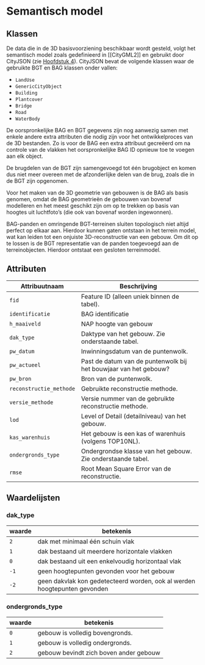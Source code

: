 # Semantisch model

## Klassen
De data die in de 3D basisvoorziening beschikbaar wordt gesteld, volgt het semantisch model zoals gedefinieerd in [[CityGML2]] en gebruikt door CityJSON (zie [Hoofdstuk 4](#formaat)). CityJSON bevat de volgende klassen waar de gebruikte BGT en BAG klassen onder vallen:

- `LandUse`
- `GenericCityObject`
- `Building`
- `Plantcover`
- `Bridge`
- `Road`
- `WaterBody`

De oorspronkelijke BAG en BGT gegevens zijn nog aanwezig samen met enkele andere extra attributen die nodig zijn voor het ontwikkelproces van de 3D bestanden. Zo is voor de BAG een extra attribuut gecreëerd om na controle van de vlakken het oorspronkelijke BAG ID opnieuw toe te voegen aan elk object. 

De brugdelen van de BGT zijn samengevoegd tot één brugobject en komen dus niet meer overeen met de afzonderlijke delen van de brug, zoals die in de BGT zijn opgenomen. 

Voor het maken van de 3D geometrie van gebouwen is de BAG als basis genomen, omdat de BAG geometrieën de gebouwen van bovenaf modelleren en het meest geschikt zijn om op te trekken op basis van hoogtes uit luchtfoto’s (die ook van bovenaf worden ingewonnen). 

BAG-panden en omringende BGT-terreinen sluiten topologisch niet altijd perfect op elkaar aan. Hierdoor kunnen gaten ontstaan in het terrein model, wat kan leiden tot een onjuiste 3D-reconstructie van een gebouw. Om dit op te lossen is de BGT representatie van de panden toegevoegd aan de terreinobjecten. Hierdoor ontstaat een gesloten terreinmodel.

## Attributen

Attribuutnaam|Beschrijving
-------------|------------
`fid`	| Feature ID (alleen uniek binnen de tabel).
`identificatie` |	BAG identificatie
`h_maaiveld` | NAP hoogte van gebouw
`dak_type` | Daktype van het gebouw. Zie onderstaande tabel.
`pw_datum` | Inwinningsdatum van de puntenwolk.
`pw_actueel` | Past de datum van de puntenwolk bij het bouwjaar van het gebouw?
`pw_bron` | Bron van de puntenwolk.
`reconstructie_methode` | Gebruikte reconstructie methode.
`versie_methode` | Versie nummer van de gebruikte reconstructie methode.
`lod` |	Level of Detail (detailniveau) van het gebouw.
`kas_warenhuis` | Het gebouw is een kas of warenhuis (volgens TOP10NL).
`ondergronds_type` | Ondergrondse klasse van het gebouw. Zie onderstaande tabel.
`rmse` | Root Mean Square Error van de reconstructie.

## Waardelijsten

### dak_type
waarde | betekenis
-------|----------
`2` |	dak met minimaal één schuin vlak
`1` |	dak bestaand uit meerdere horizontale vlakken
`0` |	dak bestaand uit een enkelvoudig horizontaal vlak
`-1` | geen hoogtepunten gevonden voor het gebouw
`-2` | geen dakvlak kon gedetecteerd worden, ook al werden hoogtepunten gevonden

### ondergronds_type
waarde | betekenis
-------|----------
`0` | gebouw is volledig bovengronds.
`1` |	gebouw is volledig ondergronds.
`2` |	gebouw bevindt zich boven ander gebouw